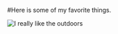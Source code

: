 #Here is some of my favorite things.

![I really like the outdoors](https://www.google.com/imgres?imgurl=https%3A%2F%2Fs7.bluegreenvacations.com%2Fis%2Fimage%2FBGV%2Fcollection-great-outdoors-sm%3F%24bg2-hero-sm%24&imgrefurl=https%3A%2F%2Fwww.bluegreenvacations.com%2Fcollections%2Fgreat-outdoors%2F&tbnid=ZTcK0kDzdsVY0M&vet=12ahUKEwjJ7eychPL6AhUIQEIHHWqeAO0QMygAegUIARDdAQ..i&docid=jB8YUcKUb6o4cM&w=800&h=963&q=outdoors&hl=en&ved=2ahUKEwjJ7eychPL6AhUIQEIHHWqeAO0QMygAegUIARDdAQ)


